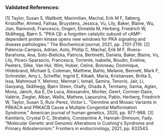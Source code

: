 ### Validated References: 
[1] Taylor, Susan S, Wallbott, Maximilian, Machal, Erik M F, Søberg, Kristoffer, Ahmed, Faihaa, Bruystens, Jessica, Vu, Lily, Baker, Blaine, Wu, Jian, Raimondi, Francesco, Ongeri, Elimelda M, Herberg, Friedrich W, Skålhegg, Bjørn S. "PKA Cβ: a forgotten catalytic subunit of cAMP-dependent protein kinase opens new windows for PKA signaling and disease pathologies." The Biochemical journal, 2021, pp. 2101-2119.
[2] Palencia-Campos, Adrian, Aoto, Phillip C, Machal, Erik M F, Rivera-Barahona, Ana, Soto-Bielicka, Patricia, Bertinetti, Daniela, Baker, Blaine, Vu, Lily, Piceci-Sparascio, Francesca, Torrente, Isabella, Boudin, Eveline, Peeters, Silke, Van Hul, Wim, Huber, Celine, Bonneau, Dominique, Hildebrand, Michael S, Coleman, Matthew, Bahlo, Melanie, Bennett, Mark F, Schneider, Amy L, Scheffer, Ingrid E, Kibæk, Maria, Kristiansen, Britta S, Issa, Mahmoud Y, Mehrez, Mennat I, Ismail, Samira, Tenorio, Jair, Li, Gaoyang, Skålhegg, Bjørn Steen, Otaify, Ghada A, Temtamy, Samia, Aglan, Mona, Jønch, Aia E, De Luca, Alessandro, Mortier, Geert, Cormier-Daire, Valérie, Ziegler, Alban, Wallis, Mathew, Lapunzina, Pablo, Herberg, Friedrich W, Taylor, Susan S, Ruiz-Perez, Victor L. "Germline and Mosaic Variants in PRKACA and PRKACB Cause a Multiple Congenital Malformation Syndrome." American journal of human genetics, 2020, pp. 977-988.
[3] Kamilaris, Crystal D C, Stratakis, Constantine A, Hannah-Shmouni, Fady. "Molecular Genetic and Genomic Alterations in Cushing's Syndrome and Primary Aldosteronism." Frontiers in endocrinology, 2021, pp. 632543.
